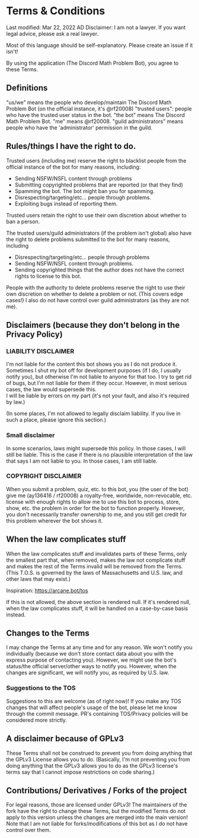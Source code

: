 # Terms & Conditions

Last modified: Mar 22, 2022 AD 
Disclaimer: I am not a lawyer. If you want legal advice, please ask a real lawyer.

Most of this language should be self-explanatory. Please create an issue if it isn't!

By using the application (The Discord Math Problem Bot), you agree to these Terms.

## Definitions
"us/we" means the people who develop/maintain The Discord Math Problem Bot (on the official instance, it's @rf20008)
"trusted users": people who have the trusted user status in the bot.
"the bot" means The Discord Math Problem Bot.
"me" means @rf20008.
"guild administrators" means people who have the 'administrator' permission in the guild.


## Rules/things I have the right to do.

Trusted users (including me) reserve the right to blacklist people from the official instance of the bot for many reasons, including: 
<ul>
<li> Sending NSFW/NSFL content through problems </li>
<li> Submitting copyrighted problems that are reported (or that they find)</li>
<li> Spamming the bot. The bot might ban you for spamming.</li>
<li> Disrespecting/targeting/etc... people through problems.</li>
<li> Exploiting bugs instead of reporting them. </li> </ul> <!---Note that the space prevents errors---> Trusted users retain the right to use their own discretion about whether to ban a person.

The trusted users/guild administrators (if the problem isn't global) also have the right to delete problems submitted to the bot for many reasons, including <ul>
<li> Disrespecting/targeting/etc... people through problems</li>
<li> Sending NSFW/NSFL content through problems.</li>
<li> Sending copyrighted things that the author does not have the correct rights to license to this bot. </li>
</ul> People with the authority to delete problems reserve the right to use their own discretion on whether to delete a problem or not. (This covers edge cases!) I also do not have control over guild administrators (as they are not me).

## Disclaimers (because they don't belong in the Privacy Policy)
### LIABILITY DISCLAIMER

I'm not liable for the content this bot shows you as I do not produce it. 
Sometimes I shut my bot off for development purposes (if I do, I usually notify you), but otherwise I'm not liable to anyone for that too.
I try to get rid of bugs, but I'm not liable for them if they occur. However, in most serious cases, the law would supersede this.  
I will be liable by errors on my part (it's not your fault, and also it's required by law.)

(In some places, I'm not allowed to legally disclaim liability. If you live in such a place, please ignore this section.)
### Small disclaimer
In some scenarios, laws might supersede this policy. In those cases, I will still be liable. This is the case if there is no plausible interpretation of the law that says I am not liable to you. In those cases, I am still liable.

### COPYRIGHT DISCLAIMER

When you submit a problem, quiz, etc. to this bot, you (the user of the bot) give me (ay136416 / rf20008) a royalty-free, worldwide, non-revocable, etc. license with enough rights to allow me to use this bot to process, store, show, etc. the problem in order for the bot to function properly. However, you don't necessarily transfer ownership to me, and you still get credit for this problem wherever the bot shows it.

## When the law complicates stuff

When the law complicates stuff and invalidates parts of these Terms, only the smallest part that, when removed, makes the law not complicate stuff and makes the rest of the Terms invalid will be removed from the Terms.
(This T.O.S. is governed by the laws of Massachusetts and U.S. law, and other laws that may exist.)

Inspiration: https://arcane.bot/tos

If this is not allowed, the above section is rendered null. If it's rendered null, when the law complicates stuff, it will be handled on a case-by-case basis instead.
## Changes to the Terms

I may change the Terms at any time and for any reason. 
We won't notify you individually (because we don't store contact data about you with the express purpose of contacting you). However, we might use the bot's status/the official server/other ways to notify you.
However, when the changes are significant, we will notify you, as required by U.S. law.

### Suggestions to the TOS

Suggestions to this are welcome (as of right now)! If you make any TOS changes that will affect people's usage of the bot, please let me know through the commit message. PR's containing TOS/Privacy policies will be considered more strictly.

## A disclaimer because of GPLv3

These Terms shall not be construed to prevent you from doing anything that the GPLv3 License allows you to do.
(Basically, I'm not preventing you from doing anything that the GPLv3 allows you to do as the GPLv3 license's terms say that I cannot impose restrictions on code sharing.)

## Contributions/ Derivatives / Forks of the project

For legal reasons, those are licensed under GPLv3! The maintainers of the fork have the right to change these Terms, but the modified Terms do not apply to this version unless the changes are merged into the main version!
Note that I am not liable for forks/modifications of this bot as I do not have control over them.

